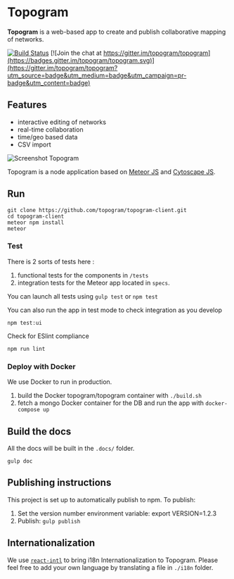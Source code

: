 # Topogram


**Topogram** is a web-based app to create and publish collaborative mapping of networks.

[![Build Status](https://travis-ci.org/topogram/topogram.svg?branch=api)](https://travis-ci.org/topogram/topogram)
[![Join the chat at https://gitter.im/topogram/topogram](https://badges.gitter.im/topogram/topogram.svg)](https://gitter.im/topogram/topogram?utm_source=badge&utm_medium=badge&utm_campaign=pr-badge&utm_content=badge)


## Features

* interactive editing of networks
* real-time collaboration
* time/geo based data
* CSV import

![Screenshot Topogram](http://topogram.io/images/Topogram-Network.png)

Topogram is a node application based on [Meteor JS](https://www.meteor.com/) and [Cytoscape JS](http://js.cytoscape.org).

## Run

    git clone https://github.com/topogram/topogram-client.git
    cd topogram-client
    meteor npm install
    meteor

### Test

There is 2 sorts of tests here :

1. functional tests for the components in `/tests`
2. integration tests for the Meteor app located in ```specs```.

You can launch all tests using `gulp test` or `npm test`

You can also run the app in test mode to check integration as you develop

    npm test:ui

Check for ESlint compliance

    npm run lint


### Deploy with Docker

We use Docker to run in production.

1. build the Docker topogram/topogram container with `./build.sh`
1. fetch a mongo Docker container for the DB and run the app with `docker-compose up`


## Build the docs

All the docs will be built in the `.docs/` folder.

    gulp doc

## Publishing instructions

This project is set up to automatically publish to npm. To publish:

1. Set the version number environment variable: export VERSION=1.2.3
1. Publish: ```gulp publish```

## Internationalization

We use [`react-intl`](https://github.com/yahoo/react-intl) to bring i18n Internationalization to Topogram. Please feel free to add your own language by translating a file in `./i18n` folder.
